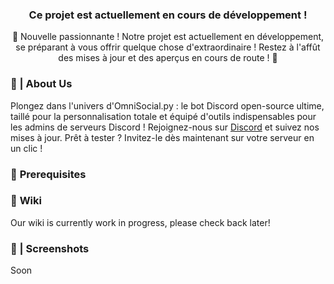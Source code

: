 
<div style="text-align:center;">

### **Ce projet est actuellement en cours de développement !**

🌟 Nouvelle passionnante ! Notre projet est actuellement en développement, se préparant à vous offrir quelque chose d'extraordinaire ! Restez à l'affût des mises à jour et des aperçus en cours de route ! 🚀
</div>


### **👋 | About Us**

Plongez dans l'univers d'OmniSocial.py : le bot Discord open-source ultime, taillé pour la personnalisation totale et équipé d'outils indispensables pour les admins de serveurs Discord ! Rejoignez-nous sur [Discord]() et suivez nos mises à jour. Prêt à tester ? Invitez-le dès maintenant sur votre serveur en un clic !

### 🚧 **Prerequisites**

### 📖 **Wiki**

Our wiki is currently work in progress, please check back later!

### 📸 | Screenshots

Soon

